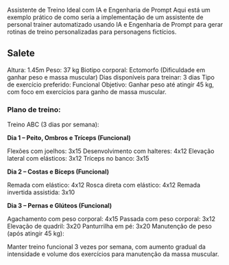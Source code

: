 Assistente de Treino Ideal com IA e Engenharia de Prompt
Aqui está um exemplo prático de como seria a implementação de um assistente de personal trainer automatizado usando IA e Engenharia de Prompt para gerar rotinas de treino personalizadas para personagens fictícios.

## Salete

Altura: 1.45m
Peso: 37 kg
Biotipo corporal: Ectomorfo (Dificuldade em ganhar peso e massa muscular)
Dias disponíveis para treinar: 3 dias
Tipo de exercício preferido: Funcional
Objetivo: Ganhar peso até atingir 45 kg, com foco em exercícios para ganho de massa muscular.

### Plano de treino:
Treino ABC (3 dias por semana):

**Dia 1 – Peito, Ombros e Tríceps (Funcional)**

Flexões com joelhos: 3x15
Desenvolvimento com halteres: 4x12
Elevação lateral com elásticos: 3x12
Tríceps no banco: 3x15

**Dia 2 – Costas e Bíceps (Funcional)**

Remada com elástico: 4x12
Rosca direta com elástico: 4x12
Remada invertida assistida: 3x10

**Dia 3 – Pernas e Glúteos (Funcional)**

Agachamento com peso corporal: 4x15
Passada com peso corporal: 3x12
Elevação de quadril: 3x20
Panturrilha em pé: 3x20
Manutenção de peso (após atingir 45 kg):

Manter treino funcional 3 vezes por semana, com aumento gradual da intensidade e volume dos exercícios para manutenção da massa muscular.